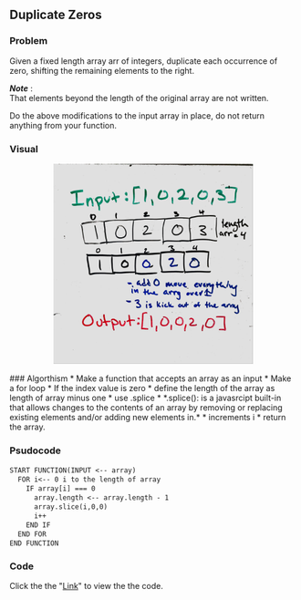 ## Duplicate Zeros

### Problem 
Given a fixed length array arr of integers, duplicate each occurrence of zero, shifting the remaining elements to the right.

__*Note*__ :<br> That elements beyond the length of the original array are not written.

Do the above modifications to the input array in place, do not return anything from your function.

### Visual
<p align="center">
<img src="DupZero(1).jpg"  width="350" >
</p>
### Algorthism
* Make a function that accepts an array as an input
* Make a for loop
* If the index value is zero
  * define the length of the array as length of array minus one
  * use .splice 
    * *.splice(): is a javasrcipt built-in that allows changes to the contents of an array by removing or replacing existing elements and/or adding new elements in.*
  * increments i
* return the array.

### Psudocode
````
START FUNCTION(INPUT <-- array)
  FOR i<-- 0 i to the length of array
    IF array[i] === 0
      array.length <-- array.length - 1
      array.slice(i,0,0)
      i++
    END IF
  END FOR
END FUNCTION
````
### Code 
 Click the the "[Link](duplicateZeros.js)" to view the the code. 